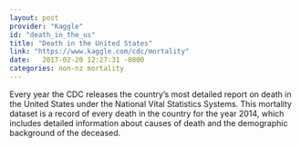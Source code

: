 ```yaml
---
layout: post
provider: "Kaggle"
id: "death_in_the_us"
title: "Death in the United States"
link: "https://www.kaggle.com/cdc/mortality"
date:   2017-02-20 12:27:31 -0800
categories: non-nz mortality
---
```


Every year the CDC releases the country’s most detailed report on death in the United States under the National Vital Statistics Systems. This mortality dataset is a record of every death in the country for the year 2014, which includes detailed information about causes of death and the demographic background of the deceased.